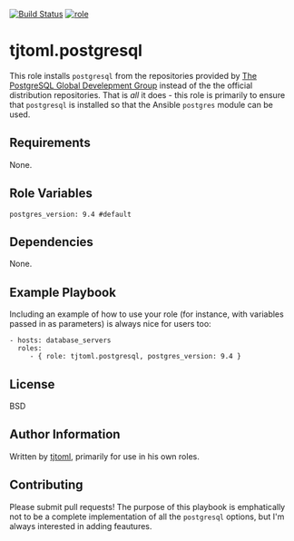 [![Build Status](https://travis-ci.org/tjtoml/ansible-role-postgresql.svg?branch=master)](https://travis-ci.org/tjtoml/ansible-role-postgresql) [![role](https://img.shields.io/badge/Galaxy-tjtoml.postgresql-5bbdbf.svg)](https://galaxy.ansible.com/tjtoml/postgresql/)

tjtoml.postgresql  
=========

This role installs `postgresql` from the repositories provided by [The PostgreSQL Global Develepment Group](https://www.postgresql.org/)
instead of the the official distribution repositories. That is *all* it does - this role is primarily to ensure that
`postgresql` is installed so that the Ansible `postgres` module can be used.

Requirements
------------

None.

Role Variables
--------------
`postgres_version: 9.4 #default`

Dependencies
------------

None.

Example Playbook
----------------

Including an example of how to use your role (for instance, with variables passed in as parameters) is always nice for users too:

    - hosts: database_servers
      roles:
         - { role: tjtoml.postgresql, postgres_version: 9.4 }

License
-------

BSD

Author Information
------------------

Written by [tjtoml](https://github.com/tjtoml), primarily for use in his own roles.

Contributing
------------
Please submit pull requests! The purpose of this playbook is emphatically not to be a complete implementation of all the
`postgresql` options, but I'm always interested in adding feautures. 
